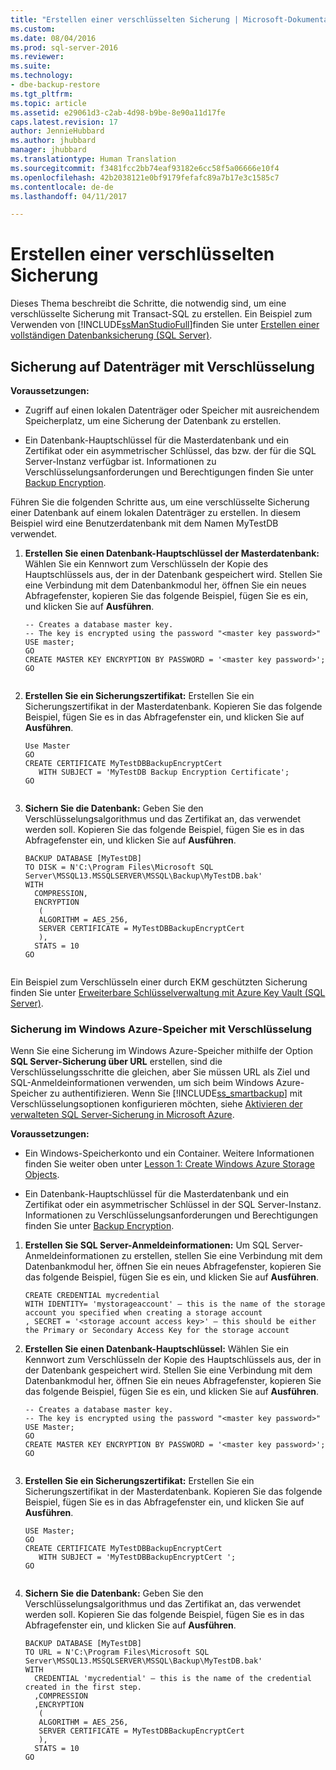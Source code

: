 ```yaml
---
title: "Erstellen einer verschlüsselten Sicherung | Microsoft-Dokumentation"
ms.custom: 
ms.date: 08/04/2016
ms.prod: sql-server-2016
ms.reviewer: 
ms.suite: 
ms.technology:
- dbe-backup-restore
ms.tgt_pltfrm: 
ms.topic: article
ms.assetid: e29061d3-c2ab-4d98-b9be-8e90a11d17fe
caps.latest.revision: 17
author: JennieHubbard
ms.author: jhubbard
manager: jhubbard
ms.translationtype: Human Translation
ms.sourcegitcommit: f3481fcc2bb74eaf93182e6cc58f5a06666e10f4
ms.openlocfilehash: 42b2038121e0bf9179fefafc89a7b17e3c1585c7
ms.contentlocale: de-de
ms.lasthandoff: 04/11/2017

---
```

# <a name="create-an-encrypted-backup"></a>Erstellen einer verschlüsselten Sicherung
  Dieses Thema beschreibt die Schritte, die notwendig sind, um eine verschlüsselte Sicherung mit Transact-SQL zu erstellen.  Ein Beispiel zum Verwenden von [!INCLUDE[ssManStudioFull](../../includes/ssmanstudiofull-md.md)]finden Sie unter [Erstellen einer vollständigen Datenbanksicherung (SQL Server)](../../relational-databases/backup-restore/create-a-full-database-backup-sql-server.md). 
  
## <a name="backup-to-disk-with-encryption"></a>Sicherung auf Datenträger mit Verschlüsselung  
 **Voraussetzungen:**  
  
-   Zugriff auf einen lokalen Datenträger oder Speicher mit ausreichendem Speicherplatz, um eine Sicherung der Datenbank zu erstellen.  
  
-   Ein Datenbank-Hauptschlüssel für die Masterdatenbank und ein Zertifikat oder ein asymmetrischer Schlüssel, das bzw. der für die SQL Server-Instanz verfügbar ist. Informationen zu Verschlüsselungsanforderungen und Berechtigungen finden Sie unter [Backup Encryption](../../relational-databases/backup-restore/backup-encryption.md).  
  
 Führen Sie die folgenden Schritte aus, um eine verschlüsselte Sicherung einer Datenbank auf einem lokalen Datenträger zu erstellen. In diesem Beispiel wird eine Benutzerdatenbank mit dem Namen MyTestDB verwendet.  
  
1.  **Erstellen Sie einen Datenbank-Hauptschlüssel der Masterdatenbank:** Wählen Sie ein Kennwort zum Verschlüsseln der Kopie des Hauptschlüssels aus, der in der Datenbank gespeichert wird. Stellen Sie eine Verbindung mit dem Datenbankmodul her, öffnen Sie ein neues Abfragefenster, kopieren Sie das folgende Beispiel, fügen Sie es ein, und klicken Sie auf **Ausführen**.  
  
    ```  
    -- Creates a database master key.   
    -- The key is encrypted using the password "<master key password>"  
    USE master;  
    GO  
    CREATE MASTER KEY ENCRYPTION BY PASSWORD = '<master key password>';  
    GO  
  
    ```  
  
2.  **Erstellen Sie ein Sicherungszertifikat:** Erstellen Sie ein Sicherungszertifikat in der Masterdatenbank. Kopieren Sie das folgende Beispiel, fügen Sie es in das Abfragefenster ein, und klicken Sie auf **Ausführen**.  
  
    ```  
    Use Master  
    GO  
    CREATE CERTIFICATE MyTestDBBackupEncryptCert  
       WITH SUBJECT = 'MyTestDB Backup Encryption Certificate';  
    GO  
  
    ```  
  
3.  **Sichern Sie die Datenbank:** Geben Sie den Verschlüsselungsalgorithmus und das Zertifikat an, das verwendet werden soll. Kopieren Sie das folgende Beispiel, fügen Sie es in das Abfragefenster ein, und klicken Sie auf **Ausführen**.  
  
    ```  
    BACKUP DATABASE [MyTestDB]  
    TO DISK = N'C:\Program Files\Microsoft SQL Server\MSSQL13.MSSQLSERVER\MSSQL\Backup\MyTestDB.bak'  
    WITH  
      COMPRESSION,  
      ENCRYPTION   
       (  
       ALGORITHM = AES_256,  
       SERVER CERTIFICATE = MyTestDBBackupEncryptCert  
       ),  
      STATS = 10  
    GO  
  
    ```  
  
 Ein Beispiel zum Verschlüsseln einer durch EKM geschützten Sicherung finden Sie unter [Erweiterbare Schlüsselverwaltung mit Azure Key Vault &#40;SQL Server&#41;](../../relational-databases/security/encryption/extensible-key-management-using-azure-key-vault-sql-server.md).  
  
### <a name="backup-to-windows-azure-storage-with-encryption"></a>Sicherung im Windows Azure-Speicher mit Verschlüsselung  
 Wenn Sie eine Sicherung im Windows Azure-Speicher mithilfe der Option **SQL Server-Sicherung über URL** erstellen, sind die Verschlüsselungsschritte die gleichen, aber Sie müssen URL als Ziel und SQL-Anmeldeinformationen verwenden, um sich beim Windows Azure-Speicher zu authentifizieren. Wenn Sie [!INCLUDE[ss_smartbackup](../../includes/ss-smartbackup-md.md)] mit Verschlüsselungsoptionen konfigurieren möchten, siehe [Aktivieren der verwalteten SQL Server-Sicherung in Microsoft Azure](../../relational-databases/backup-restore/enable-sql-server-managed-backup-to-microsoft-azure.md).  
  
 **Voraussetzungen:**  
  
-   Ein Windows-Speicherkonto und ein Container. Weitere Informationen finden Sie weiter oben unter [Lesson 1: Create Windows Azure Storage Objects](http://msdn.microsoft.com/library/74edd1fd-ab00-46f7-9e29-7ba3f1a446c5).  
  
-   Ein Datenbank-Hauptschlüssel für die Masterdatenbank und ein Zertifikat oder ein asymmetrischer Schlüssel in der SQL Server-Instanz. Informationen zu Verschlüsselungsanforderungen und Berechtigungen finden Sie unter [Backup Encryption](../../relational-databases/backup-restore/backup-encryption.md).  
  
1.  **Erstellen Sie SQL Server-Anmeldeinformationen:** Um SQL Server-Anmeldeinformationen zu erstellen, stellen Sie eine Verbindung mit dem Datenbankmodul her, öffnen Sie ein neues Abfragefenster, kopieren Sie das folgende Beispiel, fügen Sie es ein, und klicken Sie auf **Ausführen**.  
  
    ```  
    CREATE CREDENTIAL mycredential   
    WITH IDENTITY= 'mystorageaccount' – this is the name of the storage account you specified when creating a storage account    
    , SECRET = '<storage account access key>' – this should be either the Primary or Secondary Access Key for the storage account  
    ```  
  
2.  **Erstellen Sie einen Datenbank-Hauptschlüssel:** Wählen Sie ein Kennwort zum Verschlüsseln der Kopie des Hauptschlüssels aus, der in der Datenbank gespeichert wird. Stellen Sie eine Verbindung mit dem Datenbankmodul her, öffnen Sie ein neues Abfragefenster, kopieren Sie das folgende Beispiel, fügen Sie es ein, und klicken Sie auf **Ausführen**.  
  
    ```  
    -- Creates a database master key.  
    -- The key is encrypted using the password "<master key password>"  
    USE Master;  
    GO  
    CREATE MASTER KEY ENCRYPTION BY PASSWORD = '<master key password>';  
    GO  
  
    ```  
  
3.  **Erstellen Sie ein Sicherungszertifikat:** Erstellen Sie ein Sicherungszertifikat in der Masterdatenbank. Kopieren Sie das folgende Beispiel, fügen Sie es in das Abfragefenster ein, und klicken Sie auf **Ausführen**.  
  
    ```  
    USE Master;  
    GO  
    CREATE CERTIFICATE MyTestDBBackupEncryptCert  
       WITH SUBJECT = 'MyTestDBBackupEncryptCert ';  
    GO  
  
    ```  
  
4.  **Sichern Sie die Datenbank:** Geben Sie den Verschlüsselungsalgorithmus und das Zertifikat an, das verwendet werden soll. Kopieren Sie das folgende Beispiel, fügen Sie es in das Abfragefenster ein, und klicken Sie auf **Ausführen**.  
  
    ```  
    BACKUP DATABASE [MyTestDB]  
    TO URL = N'C:\Program Files\Microsoft SQL Server\MSSQL13.MSSQLSERVER\MSSQL\Backup\MyTestDB.bak'  
    WITH  
      CREDENTIAL 'mycredential' – this is the name of the credential created in the first step.  
      ,COMPRESSION  
      ,ENCRYPTION   
       (  
       ALGORITHM = AES_256,  
       SERVER CERTIFICATE = MyTestDBBackupEncryptCert  
       ),  
      STATS = 10  
    GO  
  
    ```  
  
  

